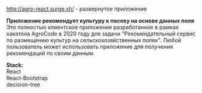 http://agro-react.surge.sh/ - развернутое приложение

**Приложение рекомендует культуру к посеву на основе данных поля** <br />
Это полностью клиентское приложение разработанное в рамках хакатона AgroCode в 2020 году для задачи 
"Рекомендательный сервис по размещению культур на сельскохозяйственных полях". Любой пользователь
может использовать приложение для получения рекомендаций по своим данным. 

**Stack:** <br />
React <br />
React-Bootstrap<br />
decision-tree
